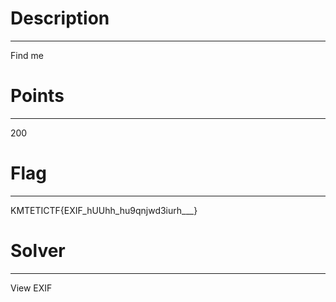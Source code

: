 # Description
-----------------
Find me

# Points
-----------------
200

# Flag
-----------------
KMTETICTF{EXIF_hUUhh_hu9qnjwd3iurh___}

# Solver
-----------------
View EXIF